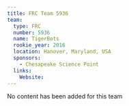 ```yaml
---
title: FRC Team 5936
team:
  type: FRC
  number: 5936
  name: TigerBots
  rookie_year: 2016
  location: Hanover, Maryland, USA
  sponsors:
    - Chesapeake Science Point
  links:
    Website: 
---
```

No content has been added for this team